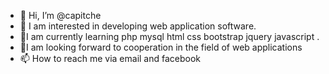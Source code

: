 - 👋 Hi, I’m @capitche
- 👀 I am interested in developing web application software.
- 🌱I am currently learning php mysql html css bootstrap jquery javascript .
- 💞️I am looking forward to cooperation in the field of web applications
- 📫 How to reach me via email and facebook

<!---
capitche/capitche is a ✨ special ✨ repository because its `README.md` (this file) appears on your GitHub profile.
You can click the Preview link to take a look at your changes.
--->

